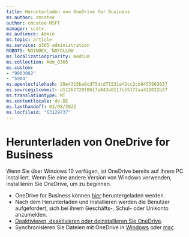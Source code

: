 ```yaml
---
title: Herunterladen von OneDrive for Business
ms.author: cmcatee
author: cmcatee-MSFT
manager: scotv
ms.audience: Admin
ms.topic: article
ms.service: o365-administration
ROBOTS: NOINDEX, NOFOLLOW
ms.localizationpriority: medium
ms.collection: Adm_O365
ms.custom:
- "9003082"
- "5904"
ms.openlocfilehash: 20e4315ba8cd75dcd71531ef2cc2cb0455963037
ms.sourcegitcommit: d11262728f0617a843a0117cb5172aa322022b27
ms.translationtype: MT
ms.contentlocale: de-DE
ms.lasthandoff: 03/08/2022
ms.locfileid: "63129737"
---
```

# <a name="download-onedrive-for-business"></a>Herunterladen von OneDrive for Business

Wenn Sie über Windows 10 verfügen, ist OneDrive bereits auf Ihrem PC installiert. Wenn Sie eine andere Version von Windows verwenden, installieren Sie OneDrive, um zu beginnen.

- OneDrive for Business können [hier](https://www.microsoft.com/microsoft-365/onedrive/download) heruntergeladen werden.
- Nach dem Herunterladen und Installieren werden die Benutzer aufgefordert, sich bei ihrem Geschäfts-, Schul- oder Unikonto anzumelden.
- [Deaktivieren, deaktivieren oder deinstallieren Sie OneDrive](https://support.microsoft.com/office/turn-off-disable-or-uninstall-onedrive-f32a17ce-3336-40fe-9c38-6efb09f944b0).
- Synchronisieren Sie Dateien mit OneDrive in [Windows](https://support.microsoft.com/office/615391c4-2bd3-4aae-a42a-858262e42a49) oder [mac](https://support.microsoft.com/office/d11b9f29-00bb-4172-be39-997da46f913f).
